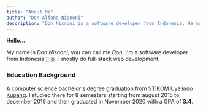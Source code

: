 ```yaml
---
title: "About Me"
author: "Don Alfons Nisnoni"
description: "Don Nisnoni is a software developer from Indonesia. He mostly do full-stack web development"
---
```


**Hello...**

My name is _Don Nisnoni_, you can call me _Don_. I'm a software developer from Indonesia 🇮🇩. I mostly do full-stack web development.

### Education Background

A computer science bachelor's degree graduation from [STIKOM Uyelindo Kupang](http://uyelindo.ac.id).
I studied there for 8 semesters starting from august 2015 to december 2019 and then graduated in November 2020 with a GPA of **3.4**.
